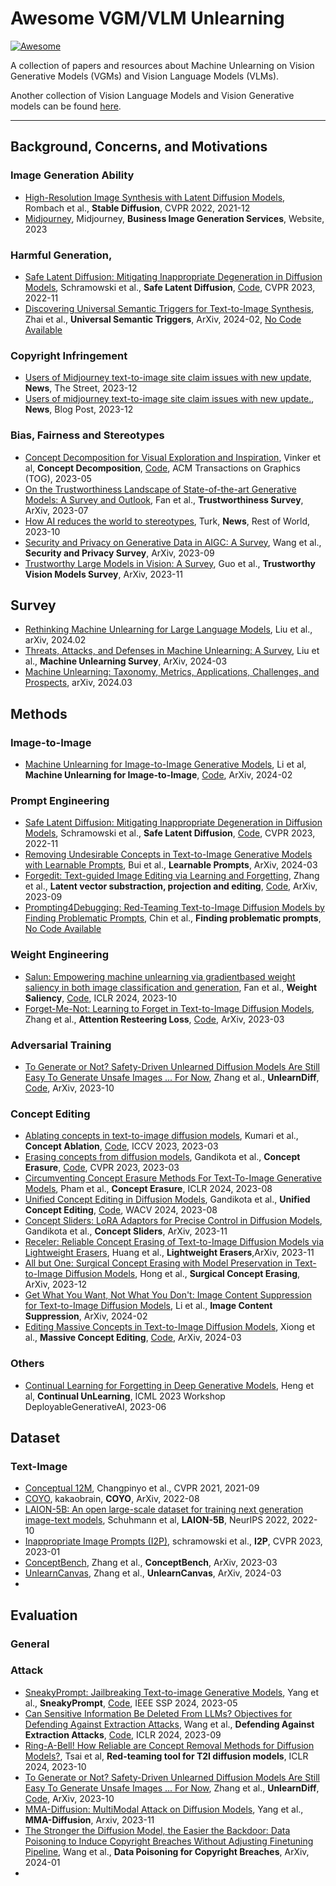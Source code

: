 # Awesome VGM/VLM Unlearning

[![Awesome](https://awesome.re/badge-flat.svg)](https://github.com/YuyangXueEd/Awesome-LLM-VLM-VGM-unlearning/blob/main/vlm.md)

A collection of papers and resources about Machine Unlearning on Vision Generative Models (VGMs) and Vision Language Models (VLMs).

Another collection of Vision Language Models and Vision Generative models can be found [here](readme.md).

---

## Background, Concerns, and Motivations

### Image Generation Ability

- [High-Resolution Image Synthesis with Latent Diffusion Models](https://arxiv.org/abs/2112.10752), Rombach et al., **Stable Diffusion**, CVPR 2022, 2021-12
- [Midjourney](https://www.midjourney.com), Midjourney, **Business Image Generation Services**, Website, 2023

### Harmful Generation, 

- [Safe Latent Diffusion: Mitigating Inappropriate Degeneration in Diffusion Models](https://arxiv.org/abs/2211.05105), Schramowski et al., **Safe Latent Diffusion**, [Code](https://github.com/ml-research/safe-latent-diffusion), CVPR 2023, 2022-11
- [Discovering Universal Semantic Triggers for Text-to-Image Synthesis](https://arxiv.org/abs/2402.07562), Zhai et al., **Universal Semantic Triggers**, ArXiv, 2024-02, [No Code Available]()

### Copyright Infringement

- [Users of Midjourney text-to-image site claim issues with new update](https://www.thestreet.com/technology/users-of-midjourney-text-to-image-site-claim-issues-with-new-update), **News**, The Street, 2023-12
- [Users of midjourney text-to-image site claim issues with new update.](https://www.analyticsvidhya.com/blog/2023/12/midjourney-v6-updates-terms-blames-users-for-copyright-infringement/), **News**, Blog Post, 2023-12

### Bias, Fairness and Stereotypes

- [Concept Decomposition for Visual Exploration and Inspiration](https://arxiv.org/abs/2305.18203), Vinker et al, **Concept Decomposition**, [Code](https://inspirationtree.github.io/inspirationtree/?utm_source=catalyzex.com), ACM Transactions on Graphics (TOG), 2023-05
- [On the Trustworthiness Landscape of State-of-the-art Generative Models: A Survey and Outlook](https://arxiv.org/abs/2307.16680), Fan et al., **Trustworthiness Survey**, ArXiv, 2023-07 
- [How AI reduces the world to stereotypes](https://restofworld.org/2023/ai-image-stereotypes/?utm_source=pocket-newtab-en-us), Turk, **News**, Rest of World, 2023-10
- [Security and Privacy on Generative Data in AIGC: A Survey](https://arxiv.org/abs/2309.09435), Wang et al., **Security and Privacy Survey**, ArXiv, 2023-09
- [Trustworthy Large Models in Vision: A Survey](https://arxiv.org/abs/2311.09680), Guo et al., **Trustworthy Vision Models Survey**, ArXiv, 2023-11

## Survey

- [Rethinking Machine Unlearning for Large Language Models](https://arxiv.org/abs/2402.08787), Liu et al., arXiv, 2024.02
- [Threats, Attacks, and Defenses in Machine Unlearning: A Survey](https://arxiv.org/abs/2403.13682), Liu et al., **Machine Unlearning Survey**, ArXiv, 2024-03
- [Machine Unlearning: Taxonomy, Metrics, Applications, Challenges, and Prospects](http://arxiv.org/abs/2403.08254), arXiv, 2024.03

## Methods

### Image-to-Image
- [Machine Unlearning for Image-to-Image Generative Models](https://arxiv.org/abs/2402.00351), Li et al, **Machine Unlearning for Image-to-Image**, [Code](https://github.com/jpmorganchase/l2l-generator-unlearning), ArXiv, 2024-02

### Prompt Engineering
- [Safe Latent Diffusion: Mitigating Inappropriate Degeneration in Diffusion Models](https://arxiv.org/abs/2211.05105), Schramowski et al., **Safe Latent Diffusion**, [Code](https://github.com/ml-research/safe-latent-diffusion), CVPR 2023, 2022-11
- [Removing Undesirable Concepts in Text-to-Image Generative Models with Learnable Prompts](https://arxiv.org/abs/2403.12326), Bui et al., **Learnable Prompts**, ArXiv, 2024-03
- [Forgedit: Text-guided Image Editing via Learning and Forgetting](https://arxiv.org/abs/2309.10556v2), Zhang et al., **Latent vector substraction, projection and editing**, [Code](https://github.com/witcherofresearch/Forgedit?utm_source=catalyzex.com), ArXiv, 2023-09
- [Prompting4Debugging: Red-Teaming Text-to-Image Diffusion Models by Finding Problematic Prompts](https://arxiv.org/abs/2309.06135), Chin et al., **Finding problematic prompts**, [No Code Available]()


### Weight Engineering

- [Salun: Empowering machine unlearning via gradientbased weight saliency in both image classification and generation](https://arxiv.org/abs/2310.12508), Fan et al., **Weight Saliency**, [Code](https://github.com/OPTML-Group/Unlearn-Saliency), ICLR 2024, 2023-10
- [Forget-Me-Not: Learning to Forget in Text-to-Image Diffusion Models](https://arxiv.org/abs/2303.17591), Zhang et al., **Attention Resteering Loss**, [Code](https://github.com/SHI-Labs/Forget-Me-Not?utm_source=catalyzex.com), ArXiv, 2023-03


### Adversarial Training

- [To Generate or Not? Safety-Driven Unlearned Diffusion Models Are Still Easy To Generate Unsafe Images ... For Now](https://arxiv.org/abs/2310.11868), Zhang et al., **UnlearnDiff**, [Code](https://github.com/OPTML-Group/Diffusion-MU-Attack?utm_source=catalyzex.com), ArXiv, 2023-10

### Concept Editing
- [Ablating concepts in text-to-image diffusion models](https://arxiv.org/abs/2303.13516), Kumari et al., **Concept Ablation**, [Code](https://github.com/nupurkmr9/concept-ablation?utm_source=catalyzex.com), ICCV 2023, 2023-03
- [Erasing concepts from diffusion models](https://arxiv.org/abs/2303.07345), Gandikota et al., **Concept Erasure**, [Code](https://github.com/rohitgandikota/erasing?utm_source=catalyzex.com), CVPR 2023, 2023-03
- [Circumventing Concept Erasure Methods For Text-To-Image Generative Models](https://openreview.net/forum?id=YXciFZ4x8i), Pham et al., **Concept Erasure**, ICLR 2024, 2023-08
- [Unified Concept Editing in Diffusion Models](https://arxiv.org/abs/2308.14761), Gandikota et al., **Unified Concept Editing**, [Code](https://github.com/rohitgandikota/unified-concept-editing?utm_source=catalyzex.com), WACV 2024, 2023-08
- [Concept Sliders: LoRA Adaptors for Precise Control in Diffusion Models](https://arxiv.org/abs/2311.12092), Gandikota et al., **Concept Sliders**, ArXiv, 2023-11
- [Receler: Reliable Concept Erasing of Text-to-Image Diffusion Models via Lightweight Erasers](https://arxiv.org/abs/2311.17717), Huang et al., **Lightweight Erasers**,ArXiv, 2023-11
- [All but One: Surgical Concept Erasing with Model Preservation in Text-to-Image Diffusion Models](https://arxiv.org/pdf/2312.12807.pdf), Hong et al., **Surgical Concept Erasing**, ArXiv, 2023-12
- [Get What You Want, Not What You Don't: Image Content Suppression for Text-to-Image Diffusion Models](https://arxiv.org/abs/2402.05375), Li et al., **Image Content Suppression**, ArXiv, 2024-02
- [Editing Massive Concepts in Text-to-Image Diffusion Models](https://arxiv.org/abs/2403.13807), Xiong et al., **Massive Concept Editing**, [Code](https://silentview.github.io/EMCID/?utm_source=catalyzex.com), ArXiv, 2024-03

### Others

- [Continual Learning for Forgetting in Deep Generative Models](https://openreview.net/forum?id=YXciFZ4x8i), Heng et al, **Continual UnLearning**, ICML 2023 Workshop DeployableGenerativeAI, 2023-06


## Dataset

### Text-Image
- [Conceptual 12M](https://github.com/google-research-datasets/conceptual-12m), Changpinyo et al., CVPR 2021, 2021-09
- [COYO](https://github.com/kakaobrain/coyo-dataset), kakaobrain, **COYO**, ArXiv, 2022-08
- [LAION-5B: An open large-scale dataset for training next generation image-text models](https://arxiv.org/abs/2210.08402), Schuhmann et al, **LAION-5B**, NeurIPS 2022, 2022-10
- [Inappropriate Image Prompts (I2P)](https://huggingface.co/datasets/AIML-TUDA/i2p), schramowski et al., **I2P**, CVPR 2023, 2023-01
- [ConceptBench](), Zhang et al., **ConceptBench**, ArXiv, 2023-03
- [UnlearnCanvas](), Zhang et al., **UnlearnCanvas**, ArXiv, 2024-03
- 
## Evaluation

### General 

### Attack

- [SneakyPrompt: Jailbreaking Text-to-image Generative Models](https://arxiv.org/abs/2305.12082), Yang et al., **SneakyPrompt**, [Code](https://github.com/Yuchen413/text2image_safety), IEEE SSP 2024, 2023-05
- [Can Sensitive Information Be Deleted From LLMs? Objectives for Defending Against Extraction Attacks](https://arxiv.org/abs/2309.17410), Wang et al., **Defending Against Extraction Attacks**, [Code](https://github.com/Vaidehi99/InfoDeletionAttacks?utm_source=catalyzex.com), ICLR 2024, 2023-09
- [Ring-A-Bell! How Reliable are Concept Removal Methods for Diffusion Models?](https://arxiv.org/abs/2310.10012), Tsai et al, **Red-teaming tool for T2I diffusion models**, ICLR 2024, 2023-10
- [To Generate or Not? Safety-Driven Unlearned Diffusion Models Are Still Easy To Generate Unsafe Images ... For Now](https://arxiv.org/abs/2310.11868), Zhang et al., **UnlearnDiff**, [Code](https://github.com/OPTML-Group/Diffusion-MU-Attack?utm_source=catalyzex.com), ArXiv, 2023-10
- [MMA-Diffusion: MultiModal Attack on Diffusion Models](https://arxiv.org/abs/2311.17516), Yang et al., **MMA-Diffusion**, Arxiv, 2023-11
- [The Stronger the Diffusion Model, the Easier the Backdoor: Data Poisoning to Induce Copyright Breaches Without Adjusting Finetuning Pipeline](https://arxiv.org/abs/2401.04136), Wang et al., **Data Poisoning for Copyright Breaches**, ArXiv, 2024-01
- 
### 